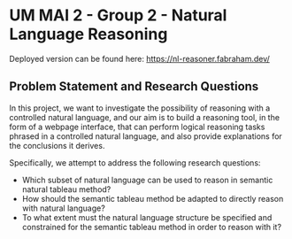 # UM MAI 2 - Group 2 - Natural Language Reasoning

Deployed version can be found here: https://nl-reasoner.fabraham.dev/

## Problem Statement and Research Questions

In this project, we want to investigate the possibility of reasoning with a controlled natural language, and our aim is to build a reasoning tool, in the form of a webpage interface, that can perform logical reasoning tasks phrased in a controlled natural language, and also provide explanations for the conclusions it derives.

Specifically, we attempt to address the following research questions:
- Which subset of natural language can be used to reason in semantic natural
tableau method?
- How should the semantic tableau method be adapted to directly reason with
natural language?
- To what extent must the natural language structure be specified and constrained
for the semantic tableau method in order to reason with it?
